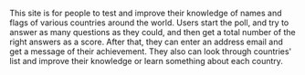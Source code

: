 This site is for people to test and improve their knowledge of names and flags of various countries around the world.
Users start the poll, and try to answer as many questions as they could, and then get a total number of the right answers as a score. After that, they can enter an address email and get a message of their achievement. They also can look through countries' list and improve their knowledge or learn something about each country.

